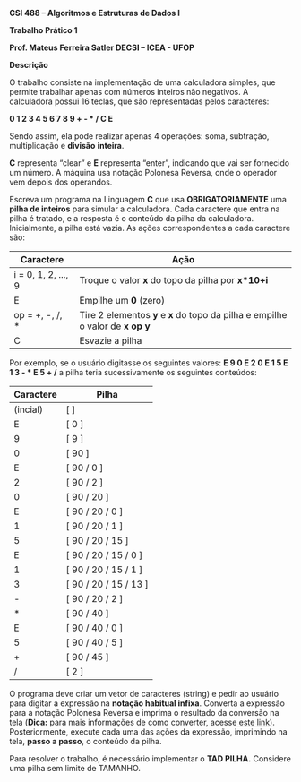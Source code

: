 **CSI 488 – Algoritmos e Estruturas de Dados I** 

**Trabalho Prático 1** 

**Prof. Mateus Ferreira Satler DECSI – ICEA - UFOP** 

**Descrição** 

O trabalho consiste na implementação de uma calculadora simples, que permite trabalhar apenas com números inteiros não negativos. A calculadora possui 16 teclas, que são representadas pelos caracteres: 

**0 1 2 3 4 5 6 7 8 9 + - \* / C E** 

Sendo assim, ela pode realizar apenas 4 operações: soma, subtração, multiplicação e **divisão** **inteira**. 

**C** representa “clear” e **E** representa “enter”, indicando que vai ser fornecido um número. A máquina usa notação Polonesa Reversa, onde o operador vem depois dos operandos. 

Escreva  um  programa  na  Linguagem  **C**  que  usa  **OBRIGATORIAMENTE**  uma  **pilha  de  inteiros**  para  simular  a calculadora. Cada caractere que entra na pilha é tratado, e a resposta é o conteúdo  da pilha da calculadora. Inicialmente, a pilha está vazia. As ações correspondentes a cada caractere são: 



|**Caractere** |**Ação** |
| - | - |
|i = 0, 1, 2, ..., 9 |Troque o valor **x** do topo da pilha por **x\*10+i** |
|E |Empilhe um **0** (zero) |
|op = +, -, /, \*|Tire 2 elementos **y** e **x** do topo da pilha e empilhe o valor de **x op y**  |
|C |Esvazie a pilha |
Por exemplo, se o usuário digitasse os seguintes valores: **E 9 0 E 2 0 E 1 5 E 1 3 - \* E 5 + /** a pilha teria sucessivamente os seguintes conteúdos: 



|**Caractere** |**Pilha** |
| - | - |
|(incial)|[ ] |
|E |[ 0 ] |
|9 |[ 9 ] |
|0 |[ 90 ] |
|E |[ 90 / 0 ] |
|2 |[ 90 / 2 ] |
|0 |[ 90 / 20 ] |
|E |[ 90 / 20 / 0 ] |
|1 |[ 90 / 20 / 1 ] |
|5 |[ 90 / 20 / 15 ] |
|E |[ 90 / 20 / 15 / 0 ] |
|1 |[ 90 / 20 / 15 / 1 ] |
|3 |[ 90 / 20 / 15 / 13 ] |
|- |[ 90 / 20 / 2 ] |
|\* |[ 90 / 40 ] |
|E |[ 90 / 40 / 0 ] |
|5 |[ 90 / 40 / 5 ] |
|+ |[ 90 / 45 ] |
|/ |[ 2 ] |


O programa deve criar um vetor de caracteres (string) e pedir ao usuário para digitar a expressão na **notação habitual infixa**. Converta a expressão para a notação Polonesa Reversa e imprima o resultado da conversão na tela (**Dica:** para mais informações de como converter, acesse[ este link)](https://www.ime.usp.br/~pf/algoritmos/aulas/pilha.html). Posteriormente, execute cada uma das ações da expressão, imprimindo na tela, **passo a passo**, o conteúdo da pilha. 

Para resolver o trabalho, é necessário implementar o **TAD PILHA.** Considere uma pilha sem limite de TAMANHO. 
